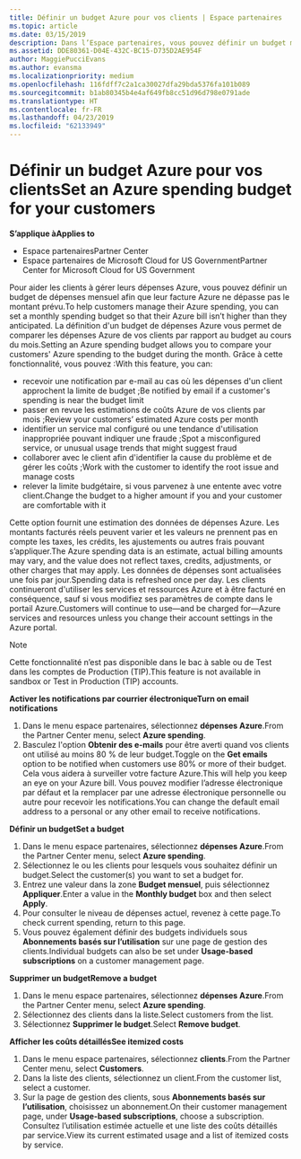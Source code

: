 ```yaml
---
title: Définir un budget Azure pour vos clients | Espace partenaires
ms.topic: article
ms.date: 03/15/2019
description: Dans l’Espace partenaires, vous pouvez définir un budget mensuel par client afin que leur facture Azure ne les surprenne pas à la fin du mois.
ms.assetid: DDE80361-D04E-432C-BC15-D735D2AE954F
author: MaggiePucciEvans
ms.author: evansma
ms.localizationpriority: medium
ms.openlocfilehash: 116fdff7c2a1ca30027dfa29bda5376fa101b089
ms.sourcegitcommit: b1ab80345b4e4af649fb8cc51d96d798e0791ade
ms.translationtype: HT
ms.contentlocale: fr-FR
ms.lasthandoff: 04/23/2019
ms.locfileid: "62133949"
---
```

# <a name="set-an-azure-spending-budget-for-your-customers"></a><span data-ttu-id="694bd-103">Définir un budget Azure pour vos clients</span><span class="sxs-lookup"><span data-stu-id="694bd-103">Set an Azure spending budget for your customers</span></span>

<span data-ttu-id="694bd-104">**S’applique à**</span><span class="sxs-lookup"><span data-stu-id="694bd-104">**Applies to**</span></span>

-  <span data-ttu-id="694bd-105">Espace partenaires</span><span class="sxs-lookup"><span data-stu-id="694bd-105">Partner Center</span></span>
-  <span data-ttu-id="694bd-106">Espace partenaires de Microsoft Cloud for US Government</span><span class="sxs-lookup"><span data-stu-id="694bd-106">Partner Center for Microsoft Cloud for US Government</span></span>

<span data-ttu-id="694bd-107">Pour aider les clients à gérer leurs dépenses Azure, vous pouvez définir un budget de dépenses mensuel afin que leur facture Azure ne dépasse pas le montant prévu.</span><span class="sxs-lookup"><span data-stu-id="694bd-107">To help customers manage their Azure spending, you can set a monthly spending budget so that their Azure bill isn’t higher than they anticipated.</span></span> <span data-ttu-id="694bd-108">La définition d'un budget de dépenses Azure vous permet de comparer les dépenses Azure de vos clients par rapport au budget au cours du mois.</span><span class="sxs-lookup"><span data-stu-id="694bd-108">Setting an Azure spending budget allows you to compare your customers' Azure spending to the budget during the month.</span></span> <span data-ttu-id="694bd-109">Grâce à cette fonctionnalité, vous pouvez :</span><span class="sxs-lookup"><span data-stu-id="694bd-109">With this feature, you can:</span></span> 

-   <span data-ttu-id="694bd-110">recevoir une notification par e-mail au cas où les dépenses d'un client approchent la limite de budget ;</span><span class="sxs-lookup"><span data-stu-id="694bd-110">Be notified by email if a customer's spending is near the budget limit</span></span>
-   <span data-ttu-id="694bd-111">passer en revue les estimations de coûts Azure de vos clients par mois ;</span><span class="sxs-lookup"><span data-stu-id="694bd-111">Review your customers’ estimated Azure costs per month</span></span>
-   <span data-ttu-id="694bd-112">identifier un service mal configuré ou une tendance d'utilisation inappropriée pouvant indiquer une fraude ;</span><span class="sxs-lookup"><span data-stu-id="694bd-112">Spot a misconfigured service, or unusual usage trends that might suggest fraud</span></span>
-   <span data-ttu-id="694bd-113">collaborer avec le client afin d'identifier la cause du problème et de gérer les coûts ;</span><span class="sxs-lookup"><span data-stu-id="694bd-113">Work with the customer to identify the root issue and manage costs</span></span>
-   <span data-ttu-id="694bd-114">relever la limite budgétaire, si vous parvenez à une entente avec votre client.</span><span class="sxs-lookup"><span data-stu-id="694bd-114">Change the budget to a higher amount if you and your customer are comfortable with it</span></span>

<span data-ttu-id="694bd-115">Cette option fournit une estimation des données de dépenses Azure. Les montants facturés réels peuvent varier et les valeurs ne prennent pas en compte les taxes, les crédits, les ajustements ou autres frais pouvant s’appliquer.</span><span class="sxs-lookup"><span data-stu-id="694bd-115">The Azure spending data is an estimate, actual billing amounts may vary, and the value does not reflect taxes, credits, adjustments, or other charges that may apply.</span></span> <span data-ttu-id="694bd-116">Les données de dépenses sont actualisées une fois par jour.</span><span class="sxs-lookup"><span data-stu-id="694bd-116">Spending data is refreshed once per day.</span></span> <span data-ttu-id="694bd-117">Les clients continueront d'utiliser les services et ressources Azure et à être facturé en conséquence, sauf si vous modifiez ses paramètres de compte dans le portail Azure.</span><span class="sxs-lookup"><span data-stu-id="694bd-117">Customers will continue to use—and be charged for—Azure services and resources unless you change their account settings in the Azure portal.</span></span> 

> [!NOTE]  
> <span data-ttu-id="694bd-118">Cette fonctionnalité n’est pas disponible dans le bac à sable ou de Test dans les comptes de Production (TIP).</span><span class="sxs-lookup"><span data-stu-id="694bd-118">This feature is not available in sandbox or Test in Production (TIP) accounts.</span></span>

<span data-ttu-id="694bd-119">**Activer les notifications par courrier électronique**</span><span class="sxs-lookup"><span data-stu-id="694bd-119">**Turn on email notifications**</span></span>
1.  <span data-ttu-id="694bd-120">Dans le menu espace partenaires, sélectionnez **dépenses Azure**.</span><span class="sxs-lookup"><span data-stu-id="694bd-120">From the Partner Center menu, select **Azure spending**.</span></span>
2.  <span data-ttu-id="694bd-121">Basculez l'option **Obtenir des e-mails** pour être averti quand vos clients ont utilisé au moins 80 % de leur budget.</span><span class="sxs-lookup"><span data-stu-id="694bd-121">Toggle on the **Get emails** option to be notified when customers use 80% or more of their budget.</span></span> <span data-ttu-id="694bd-122">Cela vous aidera à surveiller votre facture&nbsp;Azure.</span><span class="sxs-lookup"><span data-stu-id="694bd-122">This will help you keep an eye on your Azure bill.</span></span> <span data-ttu-id="694bd-123">Vous pouvez modifier l’adresse électronique par défaut et la remplacer par une adresse électronique personnelle ou autre pour recevoir les notifications.</span><span class="sxs-lookup"><span data-stu-id="694bd-123">You can change the default email address to a personal or any other email to receive notifications.</span></span>

<span data-ttu-id="694bd-124">**Définir un budget**</span><span class="sxs-lookup"><span data-stu-id="694bd-124">**Set a budget**</span></span>
1.  <span data-ttu-id="694bd-125">Dans le menu espace partenaires, sélectionnez **dépenses Azure**.</span><span class="sxs-lookup"><span data-stu-id="694bd-125">From the Partner Center menu, select **Azure spending**.</span></span>
2.  <span data-ttu-id="694bd-126">Sélectionnez le ou les clients pour lesquels vous souhaitez définir un budget.</span><span class="sxs-lookup"><span data-stu-id="694bd-126">Select the customer(s) you want to set a budget for.</span></span> 
3. <span data-ttu-id="694bd-127">Entrez une valeur dans la zone **Budget mensuel**, puis sélectionnez **Appliquer**.</span><span class="sxs-lookup"><span data-stu-id="694bd-127">Enter a value in the **Monthly budget** box and then select **Apply**.</span></span>
4.  <span data-ttu-id="694bd-128">Pour consulter le niveau de dépenses actuel, revenez à cette page.</span><span class="sxs-lookup"><span data-stu-id="694bd-128">To check current spending, return to this page.</span></span>
5.  <span data-ttu-id="694bd-129">Vous pouvez également définir des budgets individuels sous **Abonnements basés sur l’utilisation** sur une page de gestion des clients.</span><span class="sxs-lookup"><span data-stu-id="694bd-129">Individual budgets can also be set under **Usage-based subscriptions** on a customer management page.</span></span>

<span data-ttu-id="694bd-130">**Supprimer un budget**</span><span class="sxs-lookup"><span data-stu-id="694bd-130">**Remove a budget**</span></span>
1.  <span data-ttu-id="694bd-131">Dans le menu espace partenaires, sélectionnez **dépenses Azure**.</span><span class="sxs-lookup"><span data-stu-id="694bd-131">From the Partner Center menu, select **Azure spending**.</span></span>
2.  <span data-ttu-id="694bd-132">Sélectionnez des clients dans la liste.</span><span class="sxs-lookup"><span data-stu-id="694bd-132">Select customers from the list.</span></span>
3.  <span data-ttu-id="694bd-133">Sélectionnez **Supprimer le budget**.</span><span class="sxs-lookup"><span data-stu-id="694bd-133">Select **Remove budget**.</span></span>

<span data-ttu-id="694bd-134">**Afficher les coûts détaillés**</span><span class="sxs-lookup"><span data-stu-id="694bd-134">**See itemized costs**</span></span>
1.  <span data-ttu-id="694bd-135">Dans le menu espace partenaires, sélectionnez **clients**.</span><span class="sxs-lookup"><span data-stu-id="694bd-135">From the Partner Center menu, select **Customers**.</span></span>
2.  <span data-ttu-id="694bd-136">Dans la liste des clients, sélectionnez un client.</span><span class="sxs-lookup"><span data-stu-id="694bd-136">From the customer list, select a customer.</span></span>
3.  <span data-ttu-id="694bd-137">Sur la page de gestion des clients, sous **Abonnements basés sur l’utilisation**, choisissez un abonnement.</span><span class="sxs-lookup"><span data-stu-id="694bd-137">On their customer management page, under **Usage-based subscriptions**, choose a subscription.</span></span> <span data-ttu-id="694bd-138">Consultez l’utilisation estimée actuelle et une liste des coûts détaillés par service.</span><span class="sxs-lookup"><span data-stu-id="694bd-138">View its current estimated usage and a list of itemized costs by service.</span></span>


 

 



